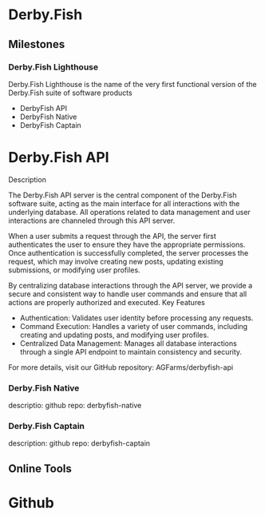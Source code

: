 # Derby.Fish
## Milestones
### Derby.Fish Lighthouse
Derby.Fish Lighthouse is the name of the very first functional version of the Derby.Fish suite of software products
- DerbyFish API
- DerbyFish Native
- DerbyFish Captain
  
# Derby.Fish API
Description

The Derby.Fish API server is the central component of the Derby.Fish software suite, acting as the main interface for all interactions with the underlying database. All operations related to data management and user interactions are channeled through this API server.

When a user submits a request through the API, the server first authenticates the user to ensure they have the appropriate permissions. Once authentication is successfully completed, the server processes the request, which may involve creating new posts, updating existing submissions, or modifying user profiles.

By centralizing database interactions through the API server, we provide a secure and consistent way to handle user commands and ensure that all actions are properly authorized and executed.
Key Features

  - Authentication: Validates user identity before processing any requests.
  - Command Execution: Handles a variety of user commands, including creating and updating posts, and modifying user profiles.
  - Centralized Data Management: Manages all database interactions through a single API endpoint to maintain consistency and security.

For more details, visit our GitHub repository: AGFarms/derbyfish-api

### Derby.Fish Native
descriptio: 
github repo: derbyfish-native
### Derby.Fish Captain
description: 
github repo: derbyfish-captain

## Online Tools
# Github
